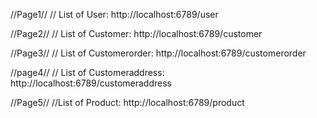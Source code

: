 
//Page1//
// List of User:
http://localhost:6789/user

//Page2//
// List of Customer:
http://localhost:6789/customer

//Page3//
// List of Customerorder:
http://localhost:6789/customerorder

//page4//
// List of Customeraddress:
http://localhost:6789/customeraddress

//Page5//
//List of Product:
http://localhost:6789/product

